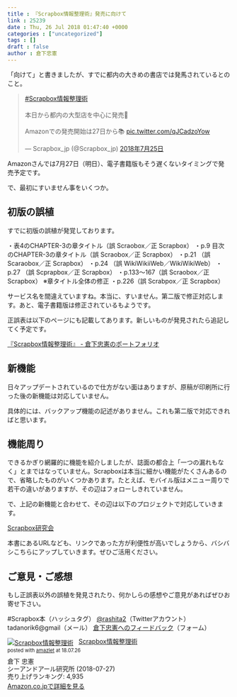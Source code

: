 ```yaml
---
title : 『Scrapbox情報整理術』発売に向けて
link : 25239
date : Thu, 26 Jul 2018 01:47:40 +0000
categories : ["uncategorized"]
tags : []
draft : false
author : 倉下忠憲
---
```


「向けて」と書きましたが、すでに都内の大きめの書店では発馬されているとのこと。

<blockquote class="twitter-tweet" data-lang="ja"><p lang="ja" dir="ltr"><a href="https://twitter.com/hashtag/Scrapbox%E6%83%85%E5%A0%B1%E6%95%B4%E7%90%86%E8%A1%93?src=hash&amp;ref_src=twsrc%5Etfw">#Scrapbox情報整理術</a> <br><br>本日から都内の大型店を中心に発売&#x1f38a;<br><br>Amazonでの発売開始は27日から&#x1f4da; <a href="https://t.co/qJCadzoYow">pic.twitter.com/qJCadzoYow</a></p>&mdash; Scrapbox_jp (@Scrapbox_jp) <a href="https://twitter.com/Scrapbox_jp/status/1022003407270424576?ref_src=twsrc%5Etfw">2018年7月25日</a></blockquote>
<script async src="https://platform.twitter.com/widgets.js" charset="utf-8"></script>

Amazonさんでは7月27日（明日）、電子書籍版もそう遅くないタイミングで発売予定です。

で、最初にすいません事をいくつか。

<h2>初版の誤植</h2>

すでに初版の誤植が発覚しております。

・表4のCHAPTER-3の章タイトル（誤 Scraobox／正 Scrapbox）
・p.9 目次のCHAPTER-3の章タイトル（誤 Scraobox／正 Scrapbox）
・p.21 （誤 Scaraobox／正 Scrapbox）
・p.24 （誤 WikiWikiiWeb／WikiWikiWeb）
・p.27 （誤 Scprapbox／正 Scrapbox）
・p.133～167（誤 Scraobox／正 Scrapbox）
※章タイトル全体の修正
・p.226（誤 Scrabpox／正 Scrapbox）

サービス名を間違えていますね。本当に、すいません。第二版で修正対応します。あと、電子書籍版は修正されているもようです。

正誤表は以下のページにも記載してあります。新しいものが発見されたら追記してく予定です。

<a href="https://scrapbox.io/rashitaactivity/%E3%80%8EScrapbox%E6%83%85%E5%A0%B1%E6%95%B4%E7%90%86%E8%A1%93%E3%80%8F">『Scrapbox情報整理術』 - 倉下忠憲のポートフォリオ</a>

<h2>新機能</h2>

日々アップデートされているので仕方がない面はありますが、原稿が印刷所に行った後の新機能は対応していません。

具体的には、バックアップ機能の記述がありません。これも第二版で対応できればと思います。

<h2>機能周り</h2>

できるかぎり網羅的に機能を紹介しましたが、誌面の都合上「一つの漏れもなく」とまではなっていません。Scrapboxは本当に細かい機能がたくさんあるので、省略したものがいくつかあります。たとえば、モバイル版はメニュー周りで若干の違いがありますが、その辺はフォローしきれていません。

で、上記の新機能と合わせて、その辺は以下のプロジェクトで対応していきます。

<a href="https://scrapbox.io/scrapboxlab/">Scrapbox研究会</a>

本書にあるURLなども、リンクであった方が利便性が高いでしょうから、バシバシこちらにアップしていきます。ぜひご活用ください。

<h2>ご意見・ご感想</h2>

もし正誤表以外の誤植を発見されたり、何かしらの感想やご意見があればぜひお寄せ下さい。

#Scrapbox本（ハッシュタグ）
<a href="https://twitter.com/rashita2">@rashita2</a>（Twitterアカウント）
tadanorik6@gmail（メール）
<a href="https://docs.google.com/forms/d/17sOI0vqqT_blhmJFd70u_0gkmQmxyDcOpRtbCQIbDqw/edit">倉下忠憲へのフィードバック</a>（フォーム）

<div class="amazlet-box" style="margin-bottom:0px;"><div class="amazlet-image" style="float:left;margin:0px 12px 1px 0px;"><a href="http://www.amazon.co.jp/exec/obidos/ASIN/4863542526/rashita1000-22/ref=nosim/" name="amazletlink" target="_blank"><img src="https://images-fe.ssl-images-amazon.com/images/I/51L7tTg9PML._SL160_.jpg" alt="Scrapbox情報整理術" style="border: none;" /></a></div><div class="amazlet-info" style="line-height:120%; margin-bottom: 10px"><div class="amazlet-name" style="margin-bottom:10px;line-height:120%"><a href="http://www.amazon.co.jp/exec/obidos/ASIN/4863542526/rashita1000-22/ref=nosim/" name="amazletlink" target="_blank">Scrapbox情報整理術</a><div class="amazlet-powered-date" style="font-size:80%;margin-top:5px;line-height:120%">posted with <a href="http://www.amazlet.com/" title="amazlet" target="_blank">amazlet</a> at 18.07.26</div></div><div class="amazlet-detail">倉下 忠憲 <br />シーアンドアール研究所 (2018-07-27)<br />売り上げランキング: 4,935<br /></div><div class="amazlet-sub-info" style="float: left;"><div class="amazlet-link" style="margin-top: 5px"><a href="http://www.amazon.co.jp/exec/obidos/ASIN/4863542526/rashita1000-22/ref=nosim/" name="amazletlink" target="_blank">Amazon.co.jpで詳細を見る</a></div></div></div><div class="amazlet-footer" style="clear: left"></div></div>

